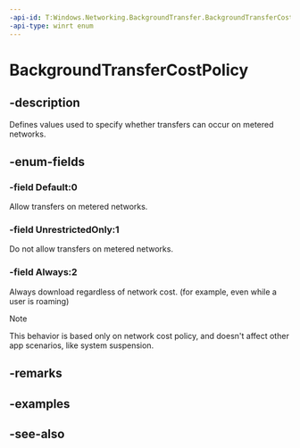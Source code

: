 ```yaml
---
-api-id: T:Windows.Networking.BackgroundTransfer.BackgroundTransferCostPolicy
-api-type: winrt enum
---
```


<!-- Enumeration syntax
public enum Windows.Networking.BackgroundTransfer.BackgroundTransferCostPolicy : int
-->

# BackgroundTransferCostPolicy

## -description
Defines values used to specify whether transfers can occur on metered networks.

## -enum-fields
### -field Default:0
Allow transfers on metered networks.

### -field UnrestrictedOnly:1
Do not allow transfers on metered networks.

### -field Always:2
Always download regardless of network cost. (for example, even while a user is roaming)

> [!NOTE]
> This behavior is based only on network cost policy, and doesn't affect other app scenarios, like system suspension.


## -remarks

## -examples

## -see-also
